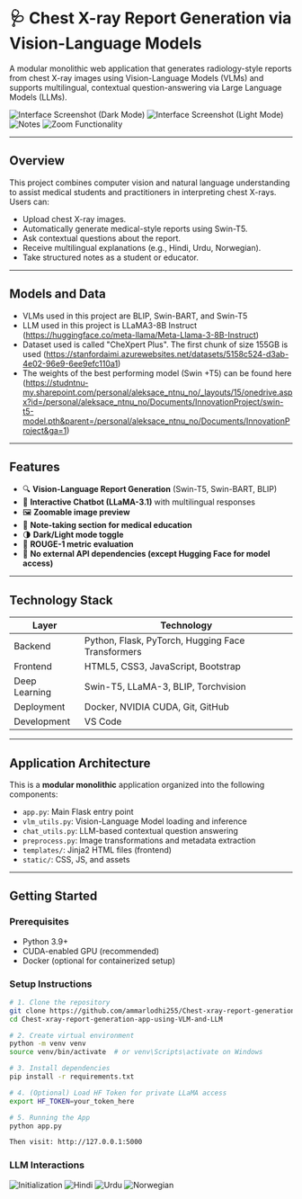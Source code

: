 # 🩺 Chest X-ray Report Generation via Vision-Language Models

A modular monolithic web application that generates radiology-style reports from chest X-ray images using Vision-Language Models (VLMs) and supports multilingual, contextual question-answering via Large Language Models (LLMs).

![Interface Screenshot (Dark Mode)](images/dark.png)
![Interface Screenshot (Light Mode)](images/light.png)
![Notes](images/notes.png)
![Zoom Functionality](images/zoom.png)

---

## Overview

This project combines computer vision and natural language understanding to assist medical students and practitioners in interpreting chest X-rays. Users can:

- Upload chest X-ray images.
- Automatically generate medical-style reports using Swin-T5.
- Ask contextual questions about the report.
- Receive multilingual explanations (e.g., Hindi, Urdu, Norwegian).
- Take structured notes as a student or educator.

---
## Models and Data
- VLMs used in this project are BLIP, Swin-BART, and Swin-T5
- LLM used in this project is LLaMA3-8B Instruct (https://huggingface.co/meta-llama/Meta-Llama-3-8B-Instruct)
- Dataset used is called "CheXpert Plus". The first chunk of size 155GB is used (https://stanfordaimi.azurewebsites.net/datasets/5158c524-d3ab-4e02-96e9-6ee9efc110a1)
- The weights of the best performing model (Swin +T5) can be found here (https://studntnu-my.sharepoint.com/personal/aleksace_ntnu_no/_layouts/15/onedrive.aspx?id=/personal/aleksace_ntnu_no/Documents/InnovationProject/swin-t5-model.pth&parent=/personal/aleksace_ntnu_no/Documents/InnovationProject&ga=1)
---

## Features

- 🔍 **Vision-Language Report Generation** (Swin-T5, Swin-BART, BLIP)
- 💬 **Interactive Chatbot (LLaMA-3.1)** with multilingual responses
- 🖼️ **Zoomable image preview**
- 📝 **Note-taking section for medical education**
- 🌗 **Dark/Light mode toggle**
- 🧪 **ROUGE-1 metric evaluation**
- 🔐 **No external API dependencies (except Hugging Face for model access)**

---

## Technology Stack

| Layer         | Technology                         |
|--------------|-------------------------------------|
| Backend       | Python, Flask, PyTorch, Hugging Face Transformers |
| Frontend      | HTML5, CSS3, JavaScript, Bootstrap |
| Deep Learning | Swin-T5, LLaMA-3, BLIP, Torchvision |
| Deployment    | Docker, NVIDIA CUDA, Git, GitHub   |
| Development   | VS Code                            |

---

## Application Architecture

This is a **modular monolithic** application organized into the following components:

- `app.py`: Main Flask entry point
- `vlm_utils.py`: Vision-Language Model loading and inference
- `chat_utils.py`: LLM-based contextual question answering
- `preprocess.py`: Image transformations and metadata extraction
- `templates/`: Jinja2 HTML files (frontend)
- `static/`: CSS, JS, and assets

---

## Getting Started

### Prerequisites

- Python 3.9+
- CUDA-enabled GPU (recommended)
- Docker (optional for containerized setup)

### Setup Instructions

```bash
# 1. Clone the repository
git clone https://github.com/ammarlodhi255/Chest-xray-report-generation-app-using-VLM-and-LLM.git
cd Chest-xray-report-generation-app-using-VLM-and-LLM

# 2. Create virtual environment
python -m venv venv
source venv/bin/activate  # or venv\Scripts\activate on Windows

# 3. Install dependencies
pip install -r requirements.txt

# 4. (Optional) Load HF Token for private LLaMA access
export HF_TOKEN=your_token_here

# 5. Running the App
python app.py

Then visit: http://127.0.0.1:5000
```
### LLM Interactions


![Initialization](images/llm-1.png)
![Hindi](images/hindi.png)
![Urdu](images/urdu.png)
![Norwegian](images/norwegian.png)
